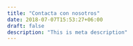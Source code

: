```yaml
---
title: "Contacta con nosotros"
date: 2018-07-07T15:53:27+06:00
draft: false
description: "This is meta description"
---
```

